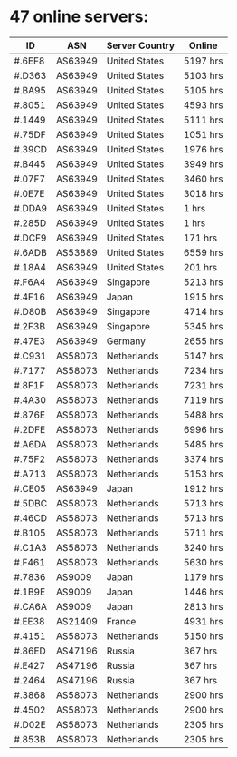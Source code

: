 # 47 online servers:

| ID | ASN | Server Country | Online |
| ------ | ------ | ------ | ------ |
| #.6EF8 | AS63949 | United States | 5197 hrs |
| #.D363 | AS63949 | United States | 5103 hrs |
| #.BA95 | AS63949 | United States | 5105 hrs |
| #.8051 | AS63949 | United States | 4593 hrs |
| #.1449 | AS63949 | United States | 5111 hrs |
| #.75DF | AS63949 | United States | 1051 hrs |
| #.39CD | AS63949 | United States | 1976 hrs |
| #.B445 | AS63949 | United States | 3949 hrs |
| #.07F7 | AS63949 | United States | 3460 hrs |
| #.0E7E | AS63949 | United States | 3018 hrs |
| #.DDA9 | AS63949 | United States | 1 hrs |
| #.285D | AS63949 | United States | 1 hrs |
| #.DCF9 | AS63949 | United States | 171 hrs |
| #.6ADB | AS53889 | United States | 6559 hrs |
| #.18A4 | AS63949 | United States | 201 hrs |
| #.F6A4 | AS63949 | Singapore | 5213 hrs |
| #.4F16 | AS63949 | Japan | 1915 hrs |
| #.D80B | AS63949 | Singapore | 4714 hrs |
| #.2F3B | AS63949 | Singapore | 5345 hrs |
| #.47E3 | AS63949 | Germany | 2655 hrs |
| #.C931 | AS58073 | Netherlands | 5147 hrs |
| #.7177 | AS58073 | Netherlands | 7234 hrs |
| #.8F1F | AS58073 | Netherlands | 7231 hrs |
| #.4A30 | AS58073 | Netherlands | 7119 hrs |
| #.876E | AS58073 | Netherlands | 5488 hrs |
| #.2DFE | AS58073 | Netherlands | 6996 hrs |
| #.A6DA | AS58073 | Netherlands | 5485 hrs |
| #.75F2 | AS58073 | Netherlands | 3374 hrs |
| #.A713 | AS58073 | Netherlands | 5153 hrs |
| #.CE05 | AS63949 | Japan | 1912 hrs |
| #.5DBC | AS58073 | Netherlands | 5713 hrs |
| #.46CD | AS58073 | Netherlands | 5713 hrs |
| #.B105 | AS58073 | Netherlands | 5711 hrs |
| #.C1A3 | AS58073 | Netherlands | 3240 hrs |
| #.F461 | AS58073 | Netherlands | 5630 hrs |
| #.7836 | AS9009 | Japan | 1179 hrs |
| #.1B9E | AS9009 | Japan | 1446 hrs |
| #.CA6A | AS9009 | Japan | 2813 hrs |
| #.EE38 | AS21409 | France | 4931 hrs |
| #.4151 | AS58073 | Netherlands | 5150 hrs |
| #.86ED | AS47196 | Russia | 367 hrs |
| #.E427 | AS47196 | Russia | 367 hrs |
| #.2464 | AS47196 | Russia | 367 hrs |
| #.3868 | AS58073 | Netherlands | 2900 hrs |
| #.4502 | AS58073 | Netherlands | 2900 hrs |
| #.D02E | AS58073 | Netherlands | 2305 hrs |
| #.853B | AS58073 | Netherlands | 2305 hrs |

